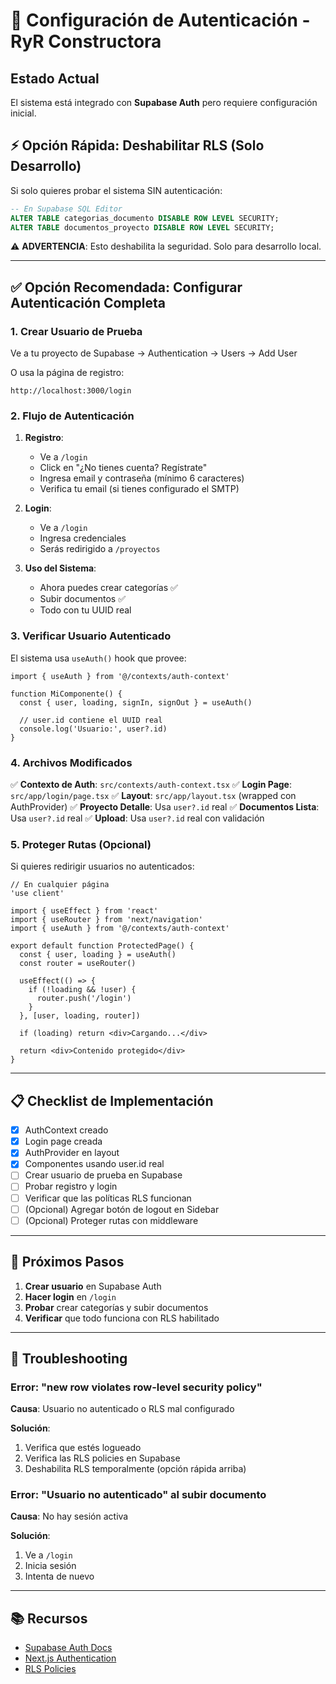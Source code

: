 # 🔐 Configuración de Autenticación - RyR Constructora

## Estado Actual

El sistema está integrado con **Supabase Auth** pero requiere configuración inicial.

## ⚡ Opción Rápida: Deshabilitar RLS (Solo Desarrollo)

Si solo quieres probar el sistema SIN autenticación:

```sql
-- En Supabase SQL Editor
ALTER TABLE categorias_documento DISABLE ROW LEVEL SECURITY;
ALTER TABLE documentos_proyecto DISABLE ROW LEVEL SECURITY;
```

⚠️ **ADVERTENCIA**: Esto deshabilita la seguridad. Solo para desarrollo local.

---

## ✅ Opción Recomendada: Configurar Autenticación Completa

### 1. Crear Usuario de Prueba

Ve a tu proyecto de Supabase → Authentication → Users → Add User

O usa la página de registro:

```
http://localhost:3000/login
```

### 2. Flujo de Autenticación

1. **Registro**:
   - Ve a `/login`
   - Click en "¿No tienes cuenta? Regístrate"
   - Ingresa email y contraseña (mínimo 6 caracteres)
   - Verifica tu email (si tienes configurado el SMTP)

2. **Login**:
   - Ve a `/login`
   - Ingresa credenciales
   - Serás redirigido a `/proyectos`

3. **Uso del Sistema**:
   - Ahora puedes crear categorías ✅
   - Subir documentos ✅
   - Todo con tu UUID real

### 3. Verificar Usuario Autenticado

El sistema usa `useAuth()` hook que provee:

```tsx
import { useAuth } from '@/contexts/auth-context'

function MiComponente() {
  const { user, loading, signIn, signOut } = useAuth()

  // user.id contiene el UUID real
  console.log('Usuario:', user?.id)
}
```

### 4. Archivos Modificados

✅ **Contexto de Auth**: `src/contexts/auth-context.tsx`
✅ **Login Page**: `src/app/login/page.tsx`
✅ **Layout**: `src/app/layout.tsx` (wrapped con AuthProvider)
✅ **Proyecto Detalle**: Usa `user?.id` real
✅ **Documentos Lista**: Usa `user?.id` real
✅ **Upload**: Usa `user?.id` real con validación

### 5. Proteger Rutas (Opcional)

Si quieres redirigir usuarios no autenticados:

```tsx
// En cualquier página
'use client'

import { useEffect } from 'react'
import { useRouter } from 'next/navigation'
import { useAuth } from '@/contexts/auth-context'

export default function ProtectedPage() {
  const { user, loading } = useAuth()
  const router = useRouter()

  useEffect(() => {
    if (!loading && !user) {
      router.push('/login')
    }
  }, [user, loading, router])

  if (loading) return <div>Cargando...</div>

  return <div>Contenido protegido</div>
}
```

---

## 📋 Checklist de Implementación

- [x] AuthContext creado
- [x] Login page creada
- [x] AuthProvider en layout
- [x] Componentes usando user.id real
- [ ] Crear usuario de prueba en Supabase
- [ ] Probar registro y login
- [ ] Verificar que las políticas RLS funcionan
- [ ] (Opcional) Agregar botón de logout en Sidebar
- [ ] (Opcional) Proteger rutas con middleware

---

## 🚀 Próximos Pasos

1. **Crear usuario** en Supabase Auth
2. **Hacer login** en `/login`
3. **Probar** crear categorías y subir documentos
4. **Verificar** que todo funciona con RLS habilitado

---

## 🔧 Troubleshooting

### Error: "new row violates row-level security policy"

**Causa**: Usuario no autenticado o RLS mal configurado

**Solución**:

1. Verifica que estés logueado
2. Verifica las RLS policies en Supabase
3. Deshabilita RLS temporalmente (opción rápida arriba)

### Error: "Usuario no autenticado" al subir documento

**Causa**: No hay sesión activa

**Solución**:

1. Ve a `/login`
2. Inicia sesión
3. Intenta de nuevo

---

## 📚 Recursos

- [Supabase Auth Docs](https://supabase.com/docs/guides/auth)
- [Next.js Authentication](https://nextjs.org/docs/authentication)
- [RLS Policies](https://supabase.com/docs/guides/auth/row-level-security)
